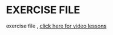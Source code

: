 EXERCISE FILE
=============

exercise file , 
[click here for video lessons](https://youtu.be/_bvZdCUsrAE)
